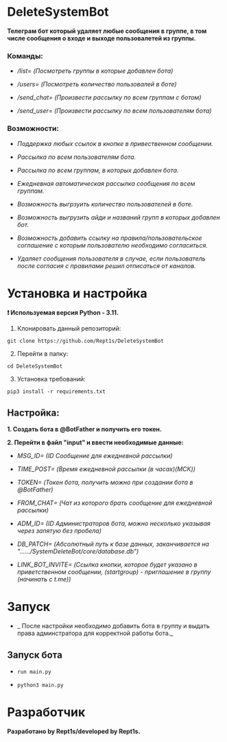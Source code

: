 # DeleteSystemBot

__Телеграм бот который удаляет любые сообщения в группе, в том числе сообщения о входе и выходе пользовалетей из группы.__


### Команды:

- _/list= (Посмотреть группы в которые добавлен бота)_

- _/users= (Посмотреть количество пользовалей в боте)_

- _/send_chat= (Произвести рассылку по всем группам с ботом)_

- _/send_user= (Произвести рассылку по всем пользователям бота)_



### Возможности:

- _Поддержка любых ссылок в кнопке в привественном сообщении._
  
- _Рассылка по всем пользователям бота._
  
- _Рассылка по всем группам, в которых добавлен бота._

- _Ежедневная автоматическая рассылка сообщения по всем группам._
  
- _Возможность выгрзуить количество пользователей в боте._

- _Возможность выгрузить айди и названий групп в которых добавлен бот._

- _Возможность добавить ссылку на правила/пользовательское соглашение с которым пользователю необходимо согласиться._

- _Удаляет сообщения пользователя в случае, если пользователь после согласия с правилами решил отписаться от каналов._



# Установка и настройка

__❗ Используемая версия Python - 3.11.__

1. Клонировать данный репозиторий:

```git clone https://github.com/Rept1s/DeleteSystemBot```

2. Перейти в папку:

```cd DeleteSystemBot```

3. Установка требований:

```pip3 install -r requirements.txt```

## Настройка:

__1. Создать бота в @BotFather и получить его токен.__

__2. Перейти в файл "input" и ввести необходимые данные:__

- _MSG_ID= (ID Сообщение для ежедневной рассылки)_
  
- _TIME_POST= (Время ежедневной рассылки (в часах)(МСК))_

- _TOKEN= (Токен бота, получить можно при создании бота в @BotFather)_

- _FROM_CHAT= (Чат из которого брать сообщение для ежедневной рассылки)_
  
- _ADM_ID= (ID Администраторов бота, можно несколько указывая через запятую без пробела)_

- _DB_PATCH= (Абсолютный путь к базе данных, заканчивается на "....../SystemDeleteBot/core/database.db")_

- _LINK_BOT_INVITE= (Ссылка кнопки, которое будет указано в приветственном сообщении, (startgroup) - приглашение в группу (начинать с t.me))_


# Запуск

- _ После настройки необходимо добавить бота в группу и выдать права админстратора для корректной работы бота._

## Запуск бота

- ```run main.py```
  
- ```python3 main.py```
  
# Разработчик

__Разработано by Rept1s/developed by Rept1s.__
